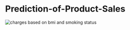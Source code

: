 
# Prediction-of-Product-Sales
![charges based on bmi and smoking status](https://github.com/MuhannedSh/Prediction-of-Product-Sales/assets/158508098/1379c15e-448e-4fe9-876b-a6b0a67a49e6)
